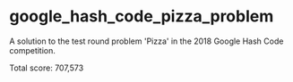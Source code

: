 # google_hash_code_pizza_problem
A solution to the test round problem 'Pizza' in the 2018 Google Hash Code competition.

Total score: 707,573
